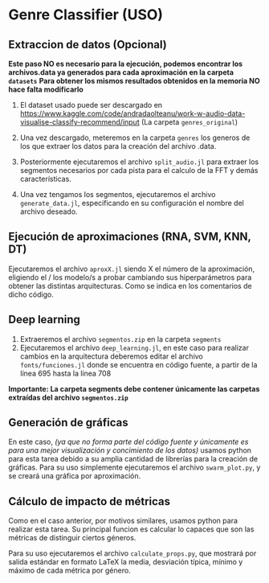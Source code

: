 # Genre Classifier (USO)

## Extraccion de datos (Opcional)

**Este paso NO es necesario para la ejecución, podemos encontrar los archivos.data ya generados para cada aproximación en la carpeta `datasets`**
**Para obtener los mismos resultados obtenidos en la memoria NO hace falta modificarlo**

1. El dataset usado puede ser descargado en
   https://www.kaggle.com/code/andradaolteanu/work-w-audio-data-visualise-classify-recommend/input (La carpeta `genres_original`)

2. Una vez descargado, meteremos en la carpeta `genres` los generos de los que extraer los datos para la creación del archivo .data.

3. Posteriormente ejecutaremos el archivo `split_audio.jl` para extraer los segmentos necesarios por cada pista para el calculo de la FFT y demás características.

4. Una vez tengamos los segmentos, ejecutaremos el archivo `generate_data.jl`, especificando en su configuración el nombre del archivo deseado.

## Ejecución de aproximaciones (RNA, SVM, KNN, DT)

Ejecutaremos el archivo `aproxX.jl` siendo X el número de la aproximación, eligiendo el / los modelo/s a probar cambiando sus hiperparámetros para obtener las distintas arquitecturas. Como se indica en los comentarios de dicho código.

## Deep learning

1. Extraeremos el archivo `segmentos.zip` en la carpeta `segments`
2. Ejecutaremos el archivo `deep_learning.jl`, en este caso para realizar cambios en la arquitectura deberemos editar el archivo `fonts/funciones.jl` donde se encuentra en código fuente, a partir de la línea 695 hasta la línea 708

**Importante: La carpeta segments debe contener únicamente las carpetas extraídas del archivo `segmentos.zip`**

## Generación de gráficas

En este caso, _(ya que no forma parte del código fuente y únicamente es para una mejor visualización y concimiento de los datos)_ usamos python para esta tarea debido a su amplia cantidad de librerías para la creación de gráficas. Para su uso simplemente ejecutaremos el archivo `swarm_plot.py`, y se creará una gráfica por aproximación.

## Cálculo de impacto de métricas

Como en el caso anterior, por motivos similares, usamos python para realizar esta tarea. Su principal funcion es calcular lo capaces que son las métricas de distinguir ciertos géneros.

Para su uso ejecutaremos el archivo `calculate_props.py`, que mostrará por salida estándar en formato LaTeX la media, desviación típica, mínimo y máximo de cada métrica por género.
